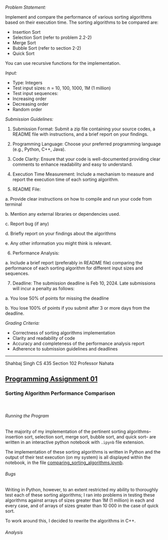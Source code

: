 _Problem Statement:_

Implement and compare the performance of various sorting algorithms based on their execution time. The sorting algorithms to be compared are:

* Insertion Sort
* Selection Sort (refer to problem 2.2-2)
* Merge Sort
* Bubble Sort (refer to section 2-2)
* Quick Sort

You can use recursive functions for the implementation.

_Input:_

* Type: Integers
* Test input sizes: n = 10, 100, 1000, 1M (1 million)
* Test input sequences:
* Increasing order
* Decreasing order
* Random order

_Submission Guidelines:_

1. Submission Format: Submit a zip file containing your source codes, a README
file with instructions, and a brief report on your findings.

2. Programming Language: Choose your preferred programming language (e.g.,
Python, C++, Java).

3. Code Clarity: Ensure that your code is well-documented providing clear
comments to enhance readability and easy to understand.

4. Execution Time Measurement: Include a mechanism to measure and report the
execution time of each sorting algorithm.

5. README File:

a. Provide clear instructions on how to compile and run your code from
terminal

b. Mention any external libraries or dependencies used.

c. Report bug (if any)

d. Briefly report on your findings about the algorithms

e. Any other information you might think is relevant.

6. Performance Analysis:

a. Include a brief report (preferably in README file) comparing the
performance of each sorting algorithm for different input sizes and
sequences.

7. Deadline: The submission deadline is Feb 10, 2024. Late submissions will incur
a penalty as follows:

a. You lose 50% of points for missing the deadline

b. You lose 100% of points if you submit after 3 or more days from the
deadline.

_Grading Criteria:_

* Correctness of sorting algorithms implementation
* Clarity and readability of code
* Accuracy and completeness of the performance analysis report
* Adherence to submission guidelines and deadlines

___

Shahbaj Singh
CS 435 Section 102
Professor Nahata

## <ins> Programming Assignment 01 </ins>

### Sorting Algorithm Performance Comparison

&nbsp;
&nbsp;

###### Running the Program

The majority of my implementation of the pertinent sorting algorithms– insertion sort, selection sort, merge sort, bubble sort, and quick sort– are written in an interactive python notebook with <code>.ipynb</code> file extension.

The implementation of these sorting algorithms is written in Python and the output of their test execution (on my system) is all displayed within the notebook, in the file [comparing_sorting_algorithms.ipynb](/prog-ass-1/comparing_sorting_algorithms.ipynb).

###### Bugs

Writing in Python, however, to an extent restricted my ability to thoroughly test each of these sorting algorithms; I ran into problems in testing these algorithms against arrays of sizes greater than 1M (1 million) in each and every case, and of arrays of sizes greater than 10 000 in the case of quick sort.

To work around this, I decided to rewrite the algorithms in C++.

###### Analysis
